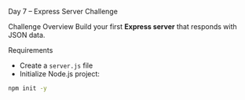 Day 7 – Express Server Challenge

Challenge Overview
Build your first **Express server** that responds with JSON data.

Requirements
- Create a `server.js` file
- Initialize Node.js project:
```bash
npm init -y

